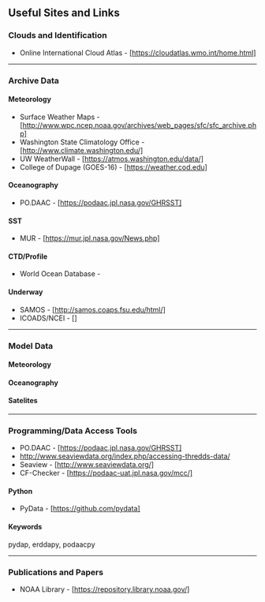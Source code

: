 Useful Sites and Links
----------------------

### Clouds and Identification
+ Online International Cloud Atlas - [https://cloudatlas.wmo.int/home.html]

-------------------------------------------------------------------------------
### Archive Data
#### Meteorology
+ Surface Weather Maps - [http://www.wpc.ncep.noaa.gov/archives/web_pages/sfc/sfc_archive.php]
+ Washington State Climatology Office - [http://www.climate.washington.edu/]
+ UW WeatherWall - [https://atmos.washington.edu/data/]
+ College of Dupage (GOES-16) - [https://weather.cod.edu]

#### Oceanography   
+ PO.DAAC - [https://podaac.jpl.nasa.gov/GHRSST]

#### SST
+ MUR - [https://mur.jpl.nasa.gov/News.php]

#### CTD/Profile
+ World Ocean Database - 

#### Underway
+ SAMOS - [http://samos.coaps.fsu.edu/html/]
+ ICOADS/NCEI - []

-------------------------------------------------------------------------------
### Model Data
#### Meteorology

#### Oceanography

#### Satelites


-------------------------------------------------------------------------------
### Programming/Data Access Tools

+ PO.DAAC - [https://podaac.jpl.nasa.gov/GHRSST]
+ http://www.seaviewdata.org/index.php/accessing-thredds-data/
+ Seaview - [http://www.seaviewdata.org/]
+ CF-Checker - [https://podaac-uat.jpl.nasa.gov/mcc/]

#### Python
+ PyData - [https://github.com/pydata]   


#### Keywords

pydap, erddapy, podaacpy

-------------------------------------------------------------------------------
### Publications and Papers

+ NOAA Library - [https://repository.library.noaa.gov/]